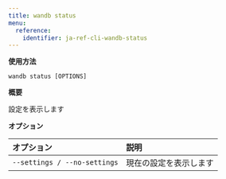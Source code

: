 ```yaml
---
title: wandb status
menu:
  reference:
    identifier: ja-ref-cli-wandb-status
---
```


**使用方法**

`wandb status [OPTIONS]`

**概要**

設定を表示します


**オプション**

| **オプション** | **説明** |
| :--- | :--- |
| `--settings / --no-settings` | 現在の設定を表示します |